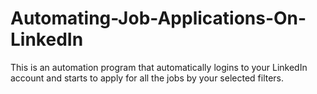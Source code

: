 # Automating-Job-Applications-On-LinkedIn
This is an automation program that automatically logins to your LinkedIn account and starts to apply for all the jobs by your selected filters.
